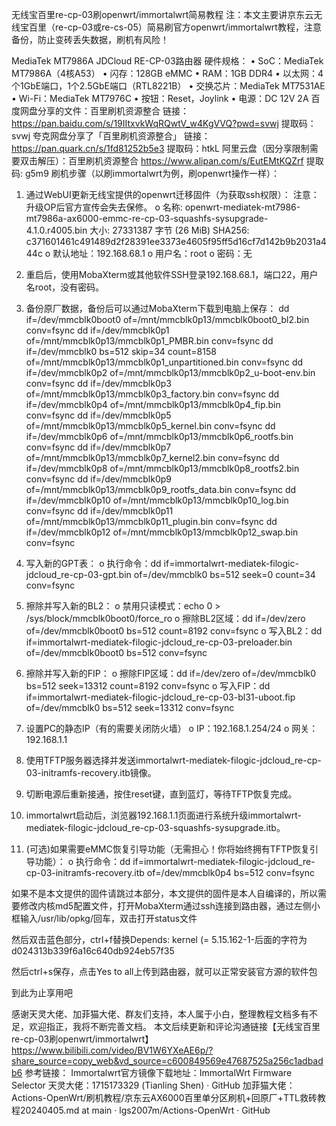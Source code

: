 无线宝百里re-cp-03刷openwrt/immortalwrt简易教程
注：本文主要讲京东云无线宝百里（re-cp-03或re-cs-05）简易刷官方openwrt/immortalwrt教程，注意备份，防止变砖丢失数据，刷机有风险！

MediaTek MT7986A JDCloud RE-CP-03路由器
硬件规格：
•	SoC：MediaTek MT7986A（4核A53）
•	闪存：128GB eMMC
•	RAM：1GB DDR4
•	以太网：4个1GbE端口，1个2.5GbE端口（RTL8221B）
•	交换芯片：MediaTek MT7531AE
•	Wi-Fi：MediaTek MT7976C
•	按钮：Reset，Joylink
•	电源：DC 12V 2A
百度网盘分享的文件：百里刷机资源整合
链接：https://pan.baidu.com/s/19IItxvkWqRQwtV_w4KgVVQ?pwd=svwj 
提取码：svwj
夸克网盘分享了「百里刷机资源整合」
链接：https://pan.quark.cn/s/1fd81252b5e3
提取码：htkL
阿里云盘（因分享限制需要双击解压）：百里刷机资源整合
https://www.alipan.com/s/EutEMtKQZrf
提取码: g5m9
刷机步骤（以刷immortalwrt为例，刷openwrt操作一样）：
1.	通过WebUI更新无线宝提供的openwrt迁移固件（为获取ssh权限）：
注意：升级OP后官方宣传会失去保修。
o	名称: openwrt-mediatek-mt7986-mt7986a-ax6000-emmc-re-cp-03-squashfs-sysupgrade-4.1.0.r4005.bin
大小: 27331387 字节 (26 MiB)
SHA256: c371601461c491489d2f28391ee3373e4605f95ff5d16cf7d142b9b2031a444c
o	默认地址：192.168.68.1
o	用户名：root
o	密码：无
2.	重启后，使用MobaXterm或其他软件SSH登录192.168.68.1，端口22，用户名root，没有密码。
3.	备份原厂数据，备份后可以通过MobaXterm下载到电脑上保存：
dd if=/dev/mmcblk0boot0 of=/mnt/mmcblk0p13/mmcblk0boot0_bl2.bin conv=fsync
dd if=/dev/mmcblk0p1 of=/mnt/mmcblk0p13/mmcblk0p1_PMBR.bin conv=fsync
dd if=/dev/mmcblk0 bs=512 skip=34 count=8158 of=/mnt/mmcblk0p13/mmcblk0p1_unpartitioned.bin conv=fsync
dd if=/dev/mmcblk0p2 of=/mnt/mmcblk0p13/mmcblk0p2_u-boot-env.bin conv=fsync
dd if=/dev/mmcblk0p3 of=/mnt/mmcblk0p13/mmcblk0p3_factory.bin conv=fsync
dd if=/dev/mmcblk0p4 of=/mnt/mmcblk0p13/mmcblk0p4_fip.bin conv=fsync
dd if=/dev/mmcblk0p5 of=/mnt/mmcblk0p13/mmcblk0p5_kernel.bin conv=fsync
dd if=/dev/mmcblk0p6 of=/mnt/mmcblk0p13/mmcblk0p6_rootfs.bin conv=fsync
dd if=/dev/mmcblk0p7 of=/mnt/mmcblk0p13/mmcblk0p7_kernel2.bin conv=fsync
dd if=/dev/mmcblk0p8 of=/mnt/mmcblk0p13/mmcblk0p8_rootfs2.bin conv=fsync
dd if=/dev/mmcblk0p9 of=/mnt/mmcblk0p13/mmcblk0p9_rootfs_data.bin conv=fsync
dd if=/dev/mmcblk0p10 of=/mnt/mmcblk0p13/mmcblk0p10_log.bin conv=fsync
dd if=/dev/mmcblk0p11 of=/mnt/mmcblk0p13/mmcblk0p11_plugin.bin conv=fsync
dd if=/dev/mmcblk0p12 of=/mnt/mmcblk0p13/mmcblk0p12_swap.bin conv=fsync
4.	写入新的GPT表：
o	执行命令：dd if=immortalwrt-mediatek-filogic-jdcloud_re-cp-03-gpt.bin of=/dev/mmcblk0 bs=512 seek=0 count=34 conv=fsync
3.	擦除并写入新的BL2：
o	禁用只读模式：echo 0 > /sys/block/mmcblk0boot0/force_ro
o	擦除BL2区域：dd if=/dev/zero of=/dev/mmcblk0boot0 bs=512 count=8192 conv=fsync
o	写入BL2：dd if=immortalwrt-mediatek-filogic-jdcloud_re-cp-03-preloader.bin of=/dev/mmcblk0boot0 bs=512 conv=fsync
4.	擦除并写入新的FIP：
o	擦除FIP区域：dd if=/dev/zero of=/dev/mmcblk0 bs=512 seek=13312 count=8192 conv=fsync
o	写入FIP：dd if=immortalwrt-mediatek-filogic-jdcloud_re-cp-03-bl31-uboot.fip of=/dev/mmcblk0 bs=512 seek=13312 conv=fsync
5.	设置PC的静态IP（有的需要关闭防火墙）
o	IP：192.168.1.254/24
o	网关：192.168.1.1
6.	使用TFTP服务器选择并发送immortalwrt-mediatek-filogic-jdcloud_re-cp-03-initramfs-recovery.itb镜像。
 
7.	切断电源后重新接通，按住reset键，直到蓝灯，等待TFTP恢复完成。
8.	immortalwrt启动后，浏览器192.168.1.1页面进行系统升级immortalwrt-mediatek-filogic-jdcloud_re-cp-03-squashfs-sysupgrade.itb。
9.	(可选)如果需要eMMC恢复引导功能（无需担心！你将始终拥有TFTP恢复引导功能）：
o	执行命令：dd if=immortalwrt-mediatek-filogic-jdcloud_re-cp-03-initramfs-recovery.itb of=/dev/mmcblk0p4 bs=512 conv=fsync



如果不是本文提供的固件请跳过本部分，本文提供的固件是本人自编译的，所以需要修改内核md5配置文件，打开MobaXterm通过ssh连接到路由器，通过左侧小框输入/usr/lib/opkg/回车，双击打开status文件
 
然后双击蓝色部分，ctrl+f替换Depends: kernel (= 5.15.162-1-后面的字符为d024313b339f6a16c640db924eb57f35
 
然后ctrl+s保存，点击Yes to all上传到路由器，就可以正常安装官方源的软件包
 

到此为止享用吧

感谢天灵大佬、加菲猫大佬、群友们支持，本人属于小白，整理教程文档多有不足，欢迎指正，我将不断完善文档。
本文后续更新和评论沟通链接【无线宝百里re-cp-03刷openwrt/immortalwrt】 https://www.bilibili.com/video/BV1W6YXeAE6p/?share_source=copy_web&vd_source=c600849569e47687525a256c1adbadb6
参考链接：
Immortalwrt官方镜像下载地址：ImmortalWrt Firmware Selector
天灵大佬：1715173329 (Tianling Shen) · GitHub
加菲猫大佬：Actions-OpenWrt/刷机教程/京东云AX6000百里单分区刷机+回原厂+TTL救砖教程20240405.md at main · lgs2007m/Actions-OpenWrt · GitHub


